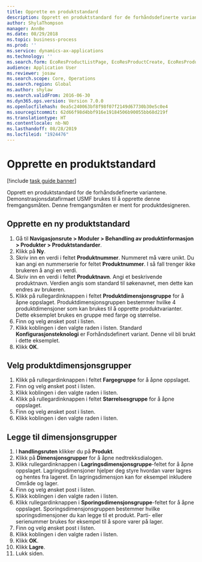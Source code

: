 ```yaml
---
title: Opprette en produktstandard
description: Opprett en produktstandard for de forhåndsdefinerte variantene.
author: ShylaThompson
manager: AnnBe
ms.date: 08/29/2018
ms.topic: business-process
ms.prod: ''
ms.service: dynamics-ax-applications
ms.technology: ''
ms.search.form: EcoResProductListPage, EcoResProductCreate, EcoResProductDetails, EcoResProductInventoryDimensionGroups
audience: Application User
ms.reviewer: josaw
ms.search.scope: Core, Operations
ms.search.region: Global
ms.author: shylaw
ms.search.validFrom: 2016-06-30
ms.dyn365.ops.version: Version 7.0.0
ms.openlocfilehash: 0ea5c240063bf8f98f07f2149d67730b30e5c0e4
ms.sourcegitcommit: 62d66f98d4bbf916e19184506b90055bb68d219f
ms.translationtype: HT
ms.contentlocale: nb-NO
ms.lasthandoff: 08/28/2019
ms.locfileid: "1924476"
---
```

# <a name="create-a-product-master"></a>Opprette en produktstandard

[!include [task guide banner](../../includes/task-guide-banner.md)]

Opprett en produktstandard for de forhåndsdefinerte variantene. Demonstrasjonsdatafirmaet USMF brukes til å opprette denne fremgangsmåten. Denne fremgangsmåten er ment for produktdesigneren.


## <a name="create-a-new-product-master"></a>Opprette en ny produktstandard
1. Gå til **Navigasjonsrute > Moduler > Behandling av produktinformasjon > Produkter > Produktstandarder**.
2. Klikk på **Ny**.
3. Skriv inn en verdi i feltet **Produktnummer**. Nummeret må være unikt. Du kan angi en nummerserie for feltet **Produktnummer**. I så fall trenger ikke brukeren å angi en verdi.
4. Skriv inn en verdi i feltet **Produktnavn**. Angi et beskrivende produktnavn. Verdien angis som standard til søkenavnet, men dette kan endres av brukeren.
5. Klikk på rullegardinknappen i feltet **Produktdimensjonsgruppe** for å åpne oppslaget. Produktdimensjonsgruppen bestemmer hvilke 4 produktdimensjoner som kan brukes til å opprette produktvarianter. Dette eksemplet brukes en gruppe med farge og størrelse.
6. Finn og velg ønsket post i listen.
7. Klikk koblingen i den valgte raden i listen. Standard **Konfigurasjonsteknologi** er Forhåndsdefinert variant. Denne vil bli brukt i dette eksemplet.
8. Klikk **OK**.

## <a name="select-product-dimension-groups"></a>Velg produktdimensjonsgrupper
1. Klikk på rullegardinknappen i feltet **Fargegruppe** for å åpne oppslaget.
2. Finn og velg ønsket post i listen.
3. Klikk koblingen i den valgte raden i listen.
4. Klikk på rullegardinknappen i feltet **Størrelsesgruppe** for å åpne oppslaget.
5. Finn og velg ønsket post i listen.
6. Klikk koblingen i den valgte raden i listen.

## <a name="add-dimension-groups"></a>Legge til dimensjonsgrupper
1. I **handlingsruten** klikker du på **Produkt**.
2. Klikk på **Dimensjonsgrupper** for å åpne nedtrekksdialogen.
3. Klikk rullegardinknappen i **Lagringsdimensjonsgruppe**-feltet for å åpne oppslaget. Lagringsdimensjoner hjelper deg styre hvordan varer lagres og hentes fra lageret. En lagringsdimensjon kan for eksempel inkludere Område og lager.
4. Finn og velg ønsket post i listen.
5. Klikk koblingen i den valgte raden i listen.
6. Klikk rullegardinknappen i **Sporingsdimensjonsgruppe**-feltet for å åpne oppslaget. Sporingsdimensjonsgruppen bestemmer hvilke sporingsdimensjoner du kan legge til et produkt. Parti- eller serienummer brukes for eksempel til å spore varer på lager.
7. Finn og velg ønsket post i listen.
8. Klikk koblingen i den valgte raden i listen.
9. Klikk **OK**.
10. Klikk **Lagre**.
11. Lukk siden.

